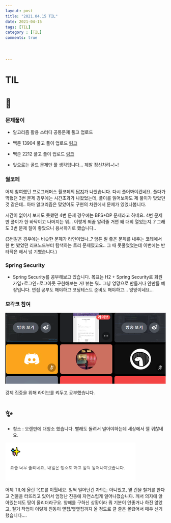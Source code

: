 ```yaml
---
layout: post
title: "2021.04.15 TIL"
date: 2021-04-15
tags: [TIL]
category : [TIL]
comments: true



---
```


# TIL

# 🎉

### 문제풀이

- 알고리즘 활용 스터디 공통문제 풀고 업로드
- 백준 13904 풀고 풀이 업로드 [링크](https://joomal.github.io//210416cp1/)
- 백준 2212 풀고 풀이 업로드 [링크](https://joomal.github.io//210416cp2/)

- 앞으로는 골드 문제만 풀 생각입니다... 제발 정신차려~!~!



### 월코페

어제 참여했던 프로그래머스 월코페의 [답지](https://prgms.tistory.com/47)가 나왔습니다. 다시 풀어봐야겠네요. 풀다가 막혔던 3번 문제 경우에는 시간초과가 나왔었는데, 풀이를 읽어보아도 제 풀이가 맞았던 것 같은데.. 아마 알고리즘은 맞았어도 구현의 차원에서 문제가 있었나봅니다.

시간이 없어서 보지도 못했던 4번 문제 경우에는 BFS+DP 문제라고 하네요. 4번 문제만 풀이가 한 바닥이고 나머지는 뭐... 이렇게 쬐끔 알려줄 거면 왜 대회 열었는지..? 그래도 3번 문제 질이 좋았으니 용서하기로 했습니다..

(3번같은 경우에는 비슷한 문제가 라인이었나..? 암튼 질 좋은 문제를 내주는 코테에서 한 번 봤었던 리프노드부터 탐색하는 트리 문제였고요.. 그 때 못풀었었는데 이번에는 반타작은 해서 넘 기뻤습니다.)



### Spring Security

- Spring Security를 공부해보고 있습니다. 목표는 H2 + Spring Security로 회원가입+로그인+로그아웃 구현해보는 거! 뷰는 뭐.. 그냥 엉망으로 만들거나 안만들 예정입니다. 면접 공부도 해야하고 코딩테스트 준비도 해야하고... 엉망이네요... 



### 모각코 참여

![image-20210417002632936](../assets/img/image-20210417002632936.png)

강제 집중을 위해 라이브를 켜두고 공부했습니다.

# ✨

- 청소 : 오랜만에 대청소 했습니다. 빨래도 돌려서 널어야하는데 세상에서 젤 귀찮네요.

![image-20210417002739495](../assets/img/image-20210417002739495.png)

어제 TIL에 올린 목표를 이뤘네요. 일찍 일어난건 자의는 아니었고, 옆 건물 철거를 한다고 건물을 터뜨리고 있어서 엄청난 진동에 자연스럽게 일어나졌습니다. 깨서 의자에 앉아있는데도 땅이 울리더라구요. 양해를 구하신 상황이라 뭐 기분이 안좋거나 하진 않았고, 철거 작업이 이렇게 진동이 옆집/옆옆집까지 올 정도로 클 줄은 몰랐어서 매우 신기했습니다....

